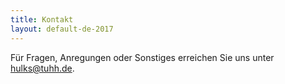 ```yaml
---
title: Kontakt
layout: default-de-2017
---
```


Für Fragen, Anregungen oder Sonstiges erreichen Sie uns unter <a href="mailto:hulks@tuhh.de">hulks@tuhh.de</a>.
